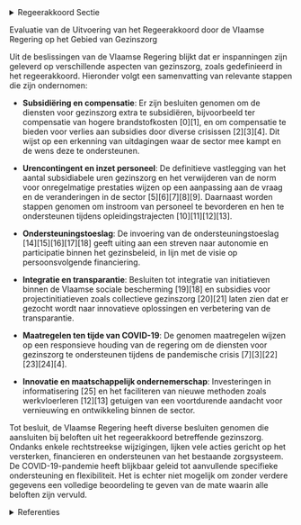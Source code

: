 

<details>
        <summary>Regeerakkoord Sectie </summary>
        <p>1.2.4.4 Pijler 6: Gezinszorg De gezinszorg wordt ingekanteld in de Vlaamse sociale bescherming en zal werken met een persoonsvolgende financiering op basis van de zorgzwaarte van de persoon. De zorgzwaarte wordt bepaald aan de hand van de BelRAI en de sociale module. De bepaling van de gebruikersbijdrage verloopt maximaal geautomatiseerd. Het financieringssysteem verloopt persoons-volgend aan de hand van een zorgticket. We geven de cliënt een budget en uren-pakket in handen om een dienst onder de arm te nemen voor de zorgtaken. Wel worden piloot projecten voor cash-besteding opgestart. De aanwending van subsidies wordt transparanter. Voor de huidige poetstaken binnen de gezinszorg rekenen we op dienstencheques die voor de cliënt vaak goedkoper uitkomen. De inkanteling van de aanvullende thuis-zorg in gezinszorg wordt uitgevoerd. Daarbij kunnen diensten aanvullende thuiszorg omzetten naar gezinszorg en wordt bij de inkanteling van de aanvullende thuiszorg in de gezinszorg een duidelijke afbakening gemaakt met de diensten-cheques. Poetshulp in het kader van de gezinszorg wordt ingezet in situaties waar het gebruik van dienstencheques niet haalbaar is, omwille van de hogere eigen bijdrage t.o.v. dienstencheques of specifieke kwetsbaarheden op basis van vooraf bepaalde criteria die objectief vastgesteld worden op basis van de gebruikte indicatie-stellings instrumenten. Er zullen dus geen verliezers zijn bij de gebruikers. We geven nieuwe diensten die instappen meer tijd om aan de erkenningsvoor-waarden te voldoen en onderzoeken of er bijkomende maatregelen nodig zijn om een instap te bevorderen. De inkanteling van gezinszorg in VSB moet, via een incentive in de organisatiegebonden financiering, stimuli bevatten waardoor diensten hun dienstverlening buurtgericht en/of collectief aanbieden, met respect voor de keuzevrijheid van de patiënt, en daardoor verplaatsingen tussen cliënten zoveel mogelijk beperkt worden. Ook binnen de gezinszorg moet sociaal ondernemerschap de kans krijgen, waarbij we de zorggebruiker en zijn netwerk als regisseur zien van de eigen ondersteuning. Gezinszorg is de zorgvorm bij uitstek voor zorgbehoevenden die nog thuis kunnen wonen en het beheer van hun ondersteuning nog zelf kunnen doen. Ook personen met een handicap of cliënten in beschut wonen moeten vlot toegang hebben tot een flexibele gezinszorg. In afwachting van de inkanteling van gezins-zorg in VSB, wordt de jaarlijkse groei van het urencontingent gezinszorg via nieuwe toe wijzingsregels toegekend. We schrappen daar bij het huidige plafond van flexibele uren. </p>
        </details> 

Evaluatie van de Uitvoering van het Regeerakkoord door de Vlaamse Regering op het Gebied van Gezinszorg

Uit de beslissingen van de Vlaamse Regering blijkt dat er inspanningen zijn geleverd op verschillende aspecten van gezinszorg, zoals gedefinieerd in het regeerakkoord. Hieronder volgt een samenvatting van relevante stappen die zijn ondernomen:

- **Subsidiëring en compensatie**: Er zijn besluiten genomen om de diensten voor gezinszorg extra te subsidiëren, bijvoorbeeld ter compensatie van hogere brandstofkosten \[0\]\[1\], en om compensatie te bieden voor verlies aan subsidies door diverse crisissen \[2\]\[3\]\[4\]. Dit wijst op een erkenning van uitdagingen waar de sector mee kampt en de wens deze te ondersteunen.

- **Urencontingent en inzet personeel**: De definitieve vastlegging van het aantal subsidiabele uren gezinszorg en het verwijderen van de norm voor onregelmatige prestaties wijzen op een aanpassing aan de vraag en de veranderingen in de sector \[5\]\[6\]\[7\]\[8\]\[9\]. Daarnaast worden stappen genomen om instroom van personeel te bevorderen en hen te ondersteunen tijdens opleidingstrajecten \[10\]\[11\]\[12\]\[13\].

- **Ondersteuningstoeslag**: De invoering van de ondersteuningstoeslag \[14\]\[15\]\[16\]\[17\]\[18\] geeft uiting aan een streven naar autonomie en participatie binnen het gezinsbeleid, in lijn met de visie op persoonsvolgende financiering.

- **Integratie en transparantie**: Besluiten tot integratie van initiatieven binnen de Vlaamse sociale bescherming \[19\]\[18\] en subsidies voor projectinitiatieven zoals collectieve gezinszorg \[20\]\[21\] laten zien dat er gezocht wordt naar innovatieve oplossingen en verbetering van de transparantie.

- **Maatregelen ten tijde van COVID-19**: De genomen maatregelen wijzen op een responsieve houding van de regering om de diensten voor gezinszorg te ondersteunen tijdens de pandemische crisis \[7\]\[3\]\[22\]\[23\]\[24\]\[4\].

- **Innovatie en maatschappelijk ondernemerschap**: Investeringen in informatisering \[25\] en het faciliteren van nieuwe methoden zoals werkvloerleren \[12\]\[13\] getuigen van een voortdurende aandacht voor vernieuwing en ontwikkeling binnen de sector.

Tot besluit, de Vlaamse Regering heeft diverse besluiten genomen die aansluiten bij beloften uit het regeerakkoord betreffende gezinszorg. Ondanks enkele rechtstreekse wijzigingen, lijken vele acties gericht op het versterken, financieren en ondersteunen van het bestaande zorgsysteem. De COVID-19-pandemie heeft blijkbaar geleid tot aanvullende specifieke ondersteuning en flexibiliteit. Het is echter niet mogelijk om zonder verdere gegevens een volledige beoordeling te geven van de mate waarin alle beloften zijn vervuld.

<details>
        <summary> Referenties</summary>
        **[\[0\]](https://beslissingenvlaamseregering.vlaanderen.be/?search=Subsidi%C3%ABring%20diensten%20gezinszorg%3A%20wijzigingsbesluit&dateOption=select&startDate=2023-11-23T16%3A00%3A00Z&endDate=2023-11-23T16%3A00%3A00Z)** : **(2023-11-23)** Subsidiëring diensten gezinszorg: wijzigingsbesluit 

**[\[1\]](https://beslissingenvlaamseregering.vlaanderen.be/?search=Subsidi%C3%ABring%20diensten%20gezinszorg%3A%20wijzigingsbesluit&dateOption=select&startDate=2023-11-10T09%3A00%3A00Z&endDate=2023-11-10T09%3A00%3A00Z)** : **(2023-11-10)** Subsidiëring diensten gezinszorg: wijzigingsbesluit 

**[\[2\]](https://beslissingenvlaamseregering.vlaanderen.be/?search=Diensten%20gezinszorg%3A%20compensatie%20verlies%20subsidies&dateOption=select&startDate=2023-02-17T09%3A00%3A00Z&endDate=2023-02-17T09%3A00%3A00Z)** : **(2023-02-17)** Diensten gezinszorg: compensatie verlies subsidies 

**[\[3\]](https://beslissingenvlaamseregering.vlaanderen.be/?search=Diensten%20gezinszorg%3A%20compensatie%20verlies%20subsidies&dateOption=select&startDate=2022-12-23T09%3A00%3A00Z&endDate=2022-12-23T09%3A00%3A00Z)** : **(2022-12-23)** Diensten gezinszorg: compensatie verlies subsidies 

**[\[4\]](https://beslissingenvlaamseregering.vlaanderen.be/?search=COVID-19%3A%20maatregelen%20diensten%20voor%20gezinszorg&dateOption=select&startDate=2020-07-10T08%3A00%3A00Z&endDate=2020-07-10T08%3A00%3A00Z)** : **(2020-07-10)** COVID-19: maatregelen diensten voor gezinszorg 

**[\[5\]](https://beslissingenvlaamseregering.vlaanderen.be/?search=Vastlegging%20uren%20gezinszorg%20en%20aanvullende%20thuiszorg%202023&dateOption=select&startDate=2023-09-15T08%3A00%3A00Z&endDate=2023-09-15T08%3A00%3A00Z)** : **(2023-09-15)** Vastlegging uren gezinszorg en aanvullende thuiszorg 2023 

**[\[6\]](https://beslissingenvlaamseregering.vlaanderen.be/?search=Uren%20gezinszorg%20en%20aanvullende%20thuiszorg%202023&dateOption=select&startDate=2023-07-14T08%3A00%3A00Z&endDate=2023-07-14T08%3A00%3A00Z)** : **(2023-07-14)** Uren gezinszorg en aanvullende thuiszorg 2023 

**[\[7\]](https://beslissingenvlaamseregering.vlaanderen.be/?search=COVID-19%3A%20totale%20aantal%20subsidiabele%20uren%20gezinszorg%20en%20aanvullende%20thuiszorg%202022%20en%20VIA-budget%20voor%20gezinszorg%20en%20dagopvang&dateOption=select&startDate=2022-10-28T08%3A00%3A00Z&endDate=2022-10-28T08%3A00%3A00Z)** : **(2022-10-28)** COVID-19: totale aantal subsidiabele uren gezinszorg en aanvullende thuiszorg 2022 en VIA-budget voor gezinszorg en dagopvang 

**[\[8\]](https://beslissingenvlaamseregering.vlaanderen.be/?search=Subsidiabele%20uren%20gezinszorg%202021&dateOption=select&startDate=2021-07-09T08%3A00%3A00Z&endDate=2021-07-09T08%3A00%3A00Z)** : **(2021-07-09)** Subsidiabele uren gezinszorg 2021 

**[\[9\]](https://beslissingenvlaamseregering.vlaanderen.be/?search=COVID-19%3A%20totale%20aantal%20subsidiabele%20uren%20gezinszorg%20en%20aanvullende%20thuiszorg%202022%20en%20VIA-budget%20voor%20gezinszorg%20en%20dagopvang&dateOption=select&startDate=2022-09-02T08%3A00%3A00Z&endDate=2022-09-02T08%3A00%3A00Z)** : **(2022-09-02)** COVID-19: totale aantal subsidiabele uren gezinszorg en aanvullende thuiszorg 2022 en VIA-budget voor gezinszorg en dagopvang 

**[\[10\]](https://beslissingenvlaamseregering.vlaanderen.be/?search=Instroom%20personeel%20gezinszorg%3A%20subsidiemechanisme&dateOption=select&startDate=2023-06-23T08%3A00%3A00Z&endDate=2023-06-23T08%3A00%3A00Z)** : **(2023-06-23)** Instroom personeel gezinszorg: subsidiemechanisme 

**[\[11\]](https://beslissingenvlaamseregering.vlaanderen.be/?search=Instroom%20personeel%20gezinszorg%3A%20subsidiemechanisme&dateOption=select&startDate=2023-08-31T08%3A00%3A00Z&endDate=2023-08-31T08%3A00%3A00Z)** : **(2023-08-31)** Instroom personeel gezinszorg: subsidiemechanisme 

**[\[12\]](https://beslissingenvlaamseregering.vlaanderen.be/?search=Subsidie%20aan%20vzw%20Familiehulp%20voor%20methodiek%20begeleiding%20van%20werkvloerleren%20en%20coachen%20van%20assistenten%20dagelijks%20leven%20die%20opgeleid%20worden%20tot%20verzorgende/zorgkundige&dateOption=select&startDate=2022-12-23T09%3A00%3A00Z&endDate=2022-12-23T09%3A00%3A00Z)** : **(2022-12-23)** Subsidie aan vzw Familiehulp voor methodiek begeleiding van werkvloerleren en coachen van assistenten dagelijks leven die opgeleid worden tot verzorgende/zorgkundige 

**[\[13\]](https://beslissingenvlaamseregering.vlaanderen.be/?search=Berekeningsperiode%20basistegemoetkoming%20voor%20zorg%202024%20en%20tegemoetkoming%20einde%20loopbaan%3A%20wijzigingsbesluit&dateOption=select&startDate=2023-10-20T08%3A00%3A00Z&endDate=2023-10-20T08%3A00%3A00Z)** : **(2023-10-20)** Berekeningsperiode basistegemoetkoming voor zorg 2024 en tegemoetkoming einde loopbaan: wijzigingsbesluit 

**[\[14\]](https://beslissingenvlaamseregering.vlaanderen.be/?search=Wijziging%20decreet%20toelagen%20in%20het%20gezinsbeleid%3A%20Invoering%20ondersteuningstoeslag&dateOption=select&startDate=2022-01-21T09%3A00%3A00Z&endDate=2022-01-21T09%3A00%3A00Z)** : **(2022-01-21)** Wijziging decreet toelagen in het gezinsbeleid: Invoering ondersteuningstoeslag 

**[\[15\]](https://beslissingenvlaamseregering.vlaanderen.be/?search=Wijziging%20decreet%20toelagen%20in%20het%20gezinsbeleid%3A%20Invoering%20ondersteuningstoeslag&dateOption=select&startDate=2021-07-09T08%3A00%3A00Z&endDate=2021-07-09T08%3A00%3A00Z)** : **(2021-07-09)** Wijziging decreet toelagen in het gezinsbeleid: Invoering ondersteuningstoeslag 

**[\[16\]](https://beslissingenvlaamseregering.vlaanderen.be/?search=Wijziging%20decreet%20toelagen%20in%20het%20gezinsbeleid%3A%20Invoering%20ondersteuningstoeslag&dateOption=select&startDate=2022-04-22T08%3A00%3A00Z&endDate=2022-04-22T08%3A00%3A00Z)** : **(2022-04-22)** Wijziging decreet toelagen in het gezinsbeleid: Invoering ondersteuningstoeslag 

**[\[17\]](https://beslissingenvlaamseregering.vlaanderen.be/?search=Bekrachtiging%20en%20afkondiging%20decreet%20dat%20het%20decreet%20over%20de%20toelagen%20gezinsbeleid%20wijzigt%3A%20invoering%20ondersteuningstoeslag&dateOption=select&startDate=2022-10-21T08%3A00%3A00Z&endDate=2022-10-21T08%3A00%3A00Z)** : **(2022-10-21)** Bekrachtiging en afkondiging decreet dat het decreet over de toelagen gezinsbeleid wijzigt: invoering ondersteuningstoeslag 

**[\[18\]](https://beslissingenvlaamseregering.vlaanderen.be/?search=Vlaamse%20sociale%20bescherming%3A%20integratie%20initiatieven%20beschut%20wonen%2C%20multidisciplinaire%20begeleidingsequipes%20palliatieve%20verzorging%20en%20rolstoeladviesteams&dateOption=select&startDate=2023-11-10T09%3A00%3A00Z&endDate=2023-11-10T09%3A00%3A00Z)** : **(2023-11-10)** Vlaamse sociale bescherming: integratie initiatieven beschut wonen, multidisciplinaire begeleidingsequipes palliatieve verzorging en rolstoeladviesteams 

**[\[19\]](https://beslissingenvlaamseregering.vlaanderen.be/?search=Vlaamse%20sociale%20bescherming%3A%20integratie%20initiatieven%20beschut%20wonen%2C%20multidisciplinaire%20begeleidingsequipes%20palliatieve%20verzorging%20en%20rolstoeladviesteams&dateOption=select&startDate=2023-07-14T08%3A00%3A00Z&endDate=2023-07-14T08%3A00%3A00Z)** : **(2023-07-14)** Vlaamse sociale bescherming: integratie initiatieven beschut wonen, multidisciplinaire begeleidingsequipes palliatieve verzorging en rolstoeladviesteams 

**[\[20\]](https://beslissingenvlaamseregering.vlaanderen.be/?search=Zorggezind%3A%20subsidie%20project%20collectieve%20gezinszorg&dateOption=select&startDate=2023-12-08T09%3A00%3A00Z&endDate=2023-12-08T09%3A00%3A00Z)** : **(2023-12-08)** Zorggezind: subsidie project collectieve gezinszorg 

**[\[21\]](https://beslissingenvlaamseregering.vlaanderen.be/?search=Vlaams%20intersectoraal%20akkoord%20%28VIA6%29%3A%20maatregelen%20kwaliteit%20ouderenzorg&dateOption=select&startDate=2021-06-25T08%3A00%3A00Z&endDate=2021-06-25T08%3A00%3A00Z)** : **(2021-06-25)** Vlaams intersectoraal akkoord (VIA6): maatregelen kwaliteit ouderenzorg 

**[\[22\]](https://beslissingenvlaamseregering.vlaanderen.be/?search=COVID-19%3A%20criteria%20nieuwe%20initiatieven%20en%20verdeling%20extra%20uren%20gezinszorg&dateOption=select&startDate=2021-09-24T08%3A00%3A00Z&endDate=2021-09-24T08%3A00%3A00Z)** : **(2021-09-24)** COVID-19: criteria nieuwe initiatieven en verdeling extra uren gezinszorg 

**[\[23\]](https://beslissingenvlaamseregering.vlaanderen.be/?search=COVID-19%3A%20subsidie%20compenserende%20maatregelen%20gezinszorg&dateOption=select&startDate=2022-03-11T09%3A00%3A00Z&endDate=2022-03-11T09%3A00%3A00Z)** : **(2022-03-11)** COVID-19: subsidie compenserende maatregelen gezinszorg 

**[\[24\]](https://beslissingenvlaamseregering.vlaanderen.be/?search=COVID-19%3A%20criteria%20nieuwe%20initiatieven%20en%20verdeling%20extra%20uren%20gezinszorg&dateOption=select&startDate=2021-07-16T06%3A00%3A00Z&endDate=2021-07-16T06%3A00%3A00Z)** : **(2021-07-16)** COVID-19: criteria nieuwe initiatieven en verdeling extra uren gezinszorg 

**[\[25\]](https://beslissingenvlaamseregering.vlaanderen.be/?search=vzw%20Zorggezind%3A%20subsidie%20informatisering%20diensten%20gezinszorg&dateOption=select&startDate=2020-12-18T09%3A00%3A00Z&endDate=2020-12-18T09%3A00%3A00Z)** : **(2020-12-18)** vzw Zorggezind: subsidie informatisering diensten gezinszorg 
        </details> 

